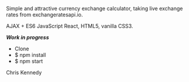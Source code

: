 Simple and attractive currency exchange calculator, taking live exchange rates from exchangeratesapi.io.

AJAX + ES6 JavaScript React, HTML5, vanilla CSS3.

***Work in progress***

- Clone 
- $ npm install 
- $ npm start

Chris Kennedy
